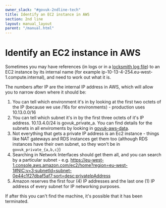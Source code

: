 ```yaml
---
owner_slack: "#govuk-2ndline-tech"
title: Identify an EC2 instance in AWS
section: 2nd line
layout: manual_layout
parent: "/manual.html"
---
```


# Identify an EC2 instance in AWS

Sometimes you may have references (in logs or in a [locksmith log file](/manual/alerts/rebooting-machines.html#checking-locking-status)) to an EC2 instance by its internal name (for example ip-10-13-4-254.eu-west-1.compute.internal), and need to work out what it is.

The numbers after IP are the internal IP address in AWS, which will allow you to narrow down where it should be:

1. You can tell which environment it's in by looking at the first two octets of the IP (because we use /16s for environments) - production uses 10.13.0.0/16
2. You can tell which subnet it's in by the first three octets of it's IP address. 10.13.4.0/24 is govuk_private_a. You can find details for the subnets in all enviroments by looking in [govuk-aws-data](https://github.com/alphagov/govuk-aws-data/tree/main/data/infra-networking).
3. Not everything that gets a private IP address is an Ec2 instance - things like NAT gateways and RDS instances get them too (although RDS instances have their own subnet, so they won't be in `govuk_private_{a,b,c}`)
4. Searching in Network Interfaces should get them all, and you can search by a particular subnet - e.g. https://eu-west-1.console.aws.amazon.com/ec2/home?region=eu-west-1#NIC:v=3;subnetId=subnet-0e44c1f27dbaf5af7;sort=desc:privateIpAddress
5. Amazon reserves the first four (4) IP addresses and the last one (1) IP address of every subnet for IP networking purposes.

If after this you can't find the machine, it's possible that it has been terminated.
